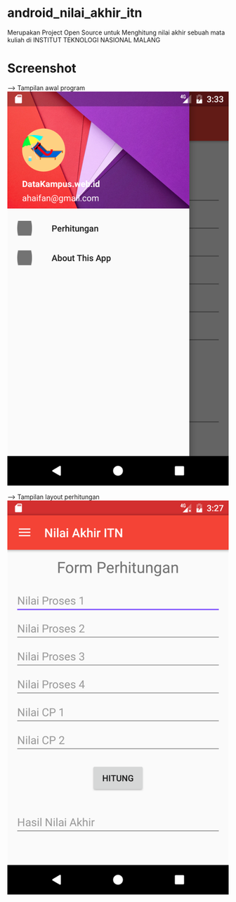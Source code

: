 # android_nilai_akhir_itn
Merupakan Project Open Source untuk Menghitung nilai akhir sebuah mata kuliah di INSTITUT TEKNOLOGI NASIONAL MALANG

# Screenshot

--> Tampilan awal program
![Tampilan Drawer](/screenshot/awal.png)

--> Tampilan layout perhitungan
![Tampilan Perhitungan](/screenshot/perhitungan.png)
